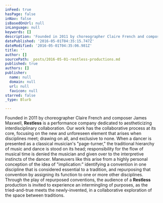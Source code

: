 ```yaml
---
inFeed: true
hasPage: false
inNav: false
isBasedOnUrl: null
inLanguage: null
keywords: []
description: 'Founded in 2011 by choreographer Claire French and composer James Maxwell, Restless is a performance company dedicated to aestheticizing interdisciplinary collaboration. Our work has the collaborative process at its core, focusing on the new and unforeseen element that arises when disciplines meet; drawing on all, and exclusive to none. When a dancer is presented as a classical musician’s “page-turner,” the traditional hierarchy of music and dance is stood on its head; responsibility for the flow of musical time is denied the musician and given over to the interpretive instincts of the dancer. Maneuvers like this arise from a highly personal conception of the idea of “implication:” identifying a convention in one discipline that is considered essential to a tradition, and repurposing that convention by assigning its function to one or more other disciplines. Through the play of repurposed conventions, the audience of a Restless production is invited to experience an intermingling of purposes, as the tried-and-true meets the newly-invented, in a collaborative exploration of the space between traditions.'
datePublished: '2016-05-01T04:35:15.747Z'
dateModified: '2016-05-01T04:35:06.981Z'
title: ''
author: []
sourcePath: _posts/2016-05-01-restless-productions.md
published: true
authors: []
publisher:
  name: null
  domain: null
  url: null
  favicon: null
starred: false
_type: Blurb

---
```

Founded in 2011 by choreographer Claire French and composer James Maxwell, **Restless** is a performance company dedicated to aestheticizing interdisciplinary collaboration. Our work has the collaborative process at its core, focusing on the new and unforeseen element that arises when disciplines meet; drawing on all, and exclusive to none. When a dancer is presented as a classical musician's "page-turner," the traditional hierarchy of music and dance is stood on its head; responsibility for the flow of musical time is denied the musician and given over to the interpretive instincts of the dancer. Maneuvers like this arise from a highly personal conception of the idea of "implication:" identifying a convention in one discipline that is considered essential to a tradition, and repurposing that convention by assigning its function to one or more other disciplines. Through the play of repurposed conventions, the audience of a **Restless** production is invited to experience an intermingling of purposes, as the tried-and-true meets the newly-invented, in a collaborative exploration of the space between traditions.